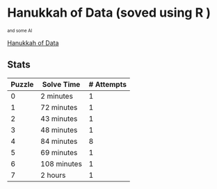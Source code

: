 # Hanukkah of Data (soved using R )
<sup><sub>and some AI</sub></sup>

[Hanukkah of Data](https://hanukkah.bluebird.sh/about/)

## Stats
| Puzzle | Solve Time |	# Attempts |
|---|---|---|
|0 	|2 minutes  | 1|
|1 	|72 minutes | 1|
|2 	|43 minutes | 1|
|3 	|48 minutes | 1|
|4 	|84 minutes | 8|
|5 	|69 minutes | 1|
|6 	|108 minutes| 1|
|7 	|2 hours 	| 1|

